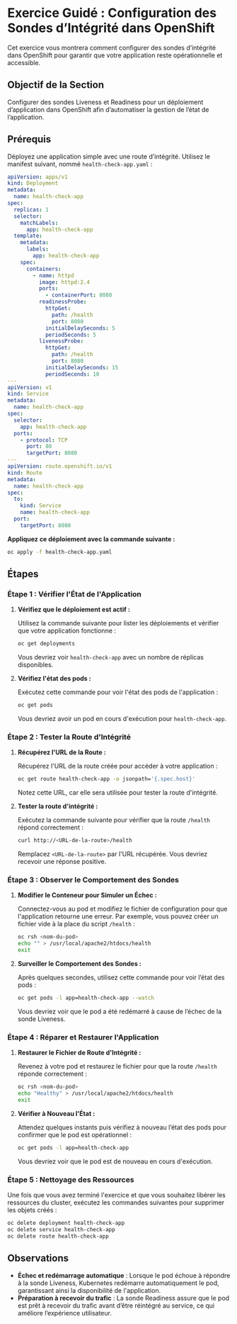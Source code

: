# Exercice Guidé : Configuration des Sondes d’Intégrité dans OpenShift

Cet exercice vous montrera comment configurer des sondes d’intégrité dans OpenShift pour garantir que votre application reste opérationnelle et accessible.

## Objectif de la Section

Configurer des sondes Liveness et Readiness pour un déploiement d’application dans OpenShift afin d’automatiser la gestion de l’état de l’application.

## Prérequis

Déployez une application simple avec une route d’intégrité. Utilisez le manifest suivant, nommé `health-check-app.yaml` :

```yaml
apiVersion: apps/v1
kind: Deployment
metadata:
  name: health-check-app
spec:
  replicas: 1
  selector:
    matchLabels:
      app: health-check-app
  template:
    metadata:
      labels:
        app: health-check-app
    spec:
      containers:
        - name: httpd
          image: httpd:2.4
          ports:
            - containerPort: 8080
          readinessProbe:
            httpGet:
              path: /health
              port: 8080
            initialDelaySeconds: 5
            periodSeconds: 5
          livenessProbe:
            httpGet:
              path: /health
              port: 8080
            initialDelaySeconds: 15
            periodSeconds: 10
---
apiVersion: v1
kind: Service
metadata:
  name: health-check-app
spec:
  selector:
    app: health-check-app
  ports:
    - protocol: TCP
      port: 80
      targetPort: 8080
---
apiVersion: route.openshift.io/v1
kind: Route
metadata:
  name: health-check-app
spec:
  to:
    kind: Service
    name: health-check-app
  port:
    targetPort: 8080
```

**Appliquez ce déploiement avec la commande suivante :**

```bash
oc apply -f health-check-app.yaml
```

## Étapes

### Étape 1 : Vérifier l'État de l'Application

1. **Vérifiez que le déploiement est actif :**

   Utilisez la commande suivante pour lister les déploiements et vérifier que votre application fonctionne :

   ```bash
   oc get deployments
   ```

   Vous devriez voir `health-check-app` avec un nombre de réplicas disponibles.

2. **Vérifiez l'état des pods :**

   Exécutez cette commande pour voir l'état des pods de l'application :

   ```bash
   oc get pods
   ```

   Vous devriez avoir un pod en cours d'exécution pour `health-check-app`.

### Étape 2 : Tester la Route d'Intégrité

1. **Récupérez l'URL de la Route :**

   Récupérez l'URL de la route créée pour accéder à votre application :

   ```bash
   oc get route health-check-app -o jsonpath='{.spec.host}'
   ```

   Notez cette URL, car elle sera utilisée pour tester la route d'intégrité.

2. **Tester la route d'intégrité :**

   Exécutez la commande suivante pour vérifier que la route `/health` répond correctement :

   ```bash
   curl http://<URL-de-la-route>/health
   ```

   Remplacez `<URL-de-la-route>` par l'URL récupérée. Vous devriez recevoir une réponse positive.

### Étape 3 : Observer le Comportement des Sondes

1. **Modifier le Conteneur pour Simuler un Échec :**

   Connectez-vous au pod et modifiez le fichier de configuration pour que l'application retourne une erreur. Par exemple, vous pouvez créer un fichier vide à la place du script `/health` :

   ```bash
   oc rsh <nom-du-pod>
   echo "" > /usr/local/apache2/htdocs/health
   exit
   ```

2. **Surveiller le Comportement des Sondes :**

   Après quelques secondes, utilisez cette commande pour voir l’état des pods :

   ```bash
   oc get pods -l app=health-check-app --watch
   ```

   Vous devriez voir que le pod a été redémarré à cause de l’échec de la sonde Liveness.

### Étape 4 : Réparer et Restaurer l'Application

1. **Restaurer le Fichier de Route d'Intégrité :**

   Revenez à votre pod et restaurez le fichier pour que la route `/health` réponde correctement :

   ```bash
   oc rsh <nom-du-pod>
   echo "Healthy" > /usr/local/apache2/htdocs/health
   exit
   ```

2. **Vérifier à Nouveau l'État :**

   Attendez quelques instants puis vérifiez à nouveau l’état des pods pour confirmer que le pod est opérationnel :

   ```bash
   oc get pods -l app=health-check-app
   ```

   Vous devriez voir que le pod est de nouveau en cours d'exécution.

### Étape 5 : Nettoyage des Ressources

Une fois que vous avez terminé l'exercice et que vous souhaitez libérer les ressources du cluster, exécutez les commandes suivantes pour supprimer les objets créés :

```bash
oc delete deployment health-check-app
oc delete service health-check-app
oc delete route health-check-app
```

## Observations

- **Échec et redémarrage automatique** : Lorsque le pod échoue à répondre à la sonde Liveness, Kubernetes redémarre automatiquement le pod, garantissant ainsi la disponibilité de l'application.
- **Préparation à recevoir du trafic** : La sonde Readiness assure que le pod est prêt à recevoir du trafic avant d’être réintégré au service, ce qui améliore l’expérience utilisateur.
